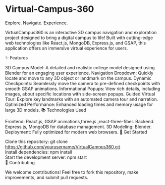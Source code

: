 # Virtual-Campus-360
Explore. Navigate. Experience.

VirtualCampus360 is an interactive 3D campus navigation and exploration project designed to bring a digital campus to life! Built with cutting-edge web technologies like React.js, MongoDB, Express.js, and GSAP, this application offers an immersive virtual experience for users.

✨ Features

3D Campus Model: A detailed and realistic college model designed using Blender for an engaging user experience.
Navigation Dropdown: Quickly locate and move to any 3D object or landmark on the campus.
Dynamic Checkpoints: Seamlessly move the camera to pre-defined checkpoints with smooth GSAP animations.
Informational Popups: View rich details, including images, about specific locations with side-screen popups.
Guided Virtual Tour: Explore key landmarks with an automated camera tour and narration.
Optimized Performance: Enhanced loading times and memory usage for large 3D models.
📚 Technologies Used

Frontend: React.js, GSAP animations,three.js ,react-three-fiber.
Backend: Express.js, MongoDB for database management.
3D Modeling: Blender.
Deployment: Fully optimized for modern web browsers.
🚀 Get Started

Clone this repository:
git clone https://github.com/yourusername/VirtualCampus360.git  
Install dependencies:
npm install  
Start the development server:
npm start  
🌟 Contributing

We welcome contributions! Feel free to fork this repository, make improvements, and submit pull requests.
